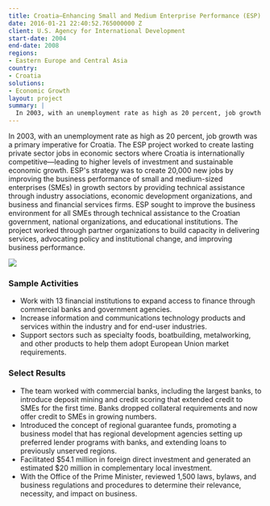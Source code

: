 ```yaml
---
title: Croatia—Enhancing Small and Medium Enterprise Performance (ESP)
date: 2016-01-21 22:40:52.765000000 Z
client: U.S. Agency for International Development
start-date: 2004
end-date: 2008
regions:
- Eastern Europe and Central Asia
country:
- Croatia
solutions:
- Economic Growth
layout: project
summary: |
  In 2003, with an unemployment rate as high as 20 percent, job growth was a primary imperative for Croatia. The ESP project worked to create lasting private sector jobs in economic sectors where Croatia is internationally competitive—leading to higher levels of investment and sustainable economic growth.
---
```

In 2003, with an unemployment rate as high as 20 percent, job growth was a primary imperative for Croatia. The ESP project worked to create lasting private sector jobs in economic sectors where Croatia is internationally competitive—leading to higher levels of investment and sustainable economic growth. ESP's strategy was to create 20,000 new jobs by improving the business performance of small and medium-sized enterprises (SMEs) in growth sectors by providing technical assistance through industry associations, economic development organizations, and business and financial services firms. ESP sought to improve the business environment for all SMEs through technical assistance to the Croatian government, national organizations, and educational institutions. The project worked through partner organizations to build capacity in delivering services, advocating policy and institutional change, and improving business performance.

![][1]

###  Sample Activities

* Work with 13 financial institutions to expand access to finance through commercial banks and government agencies.
* Increase information and communications technology products and services within the industry and for end-user industries.
* Support sectors such as specialty foods, boatbuilding, metalworking, and other products to help them adopt European Union market requirements.

###  Select Results

* The team worked with commercial banks, including the largest banks, to introduce deposit mining and credit scoring that extended credit to SMEs for the first time. Banks dropped collateral requirements and now offer credit to SMEs in growing numbers.
* Introduced the concept of regional guarantee funds, promoting a business model that has regional development agencies setting up preferred lender programs with banks, and extending loans to previously unserved regions.
* Facilitated $54.1 million in foreign direct investment and generated an estimated $20 million in complementary local investment.
* With the Office of the Prime Minister, reviewed 1,500 laws, bylaws, and business regulations and procedures to determine their relevance, necessity, and impact on business.

[1]: /assets/images/projects/Croatia%2C-Zagreb-Market.jpg
